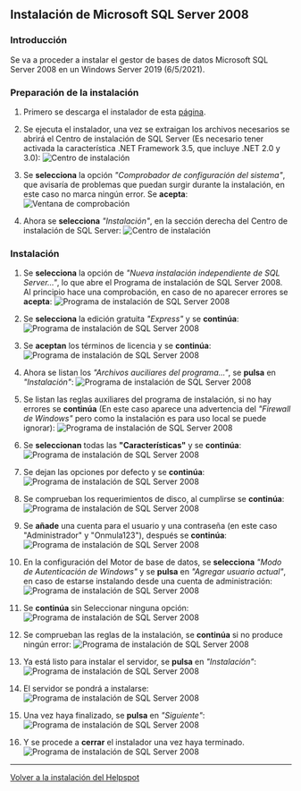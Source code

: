 ## Instalación de Microsoft SQL Server 2008

### Introducción

Se va a proceder a instalar el gestor de bases de datos Microsoft SQL Server 2008 en un Windows Server 2019 (6/5/2021).

### Preparación de la instalación

1. Primero se descarga el instalador de esta [página](https://www.microsoft.com/es-es/download/details.aspx?id=1695).


2. Se ejecuta el instalador, una vez se extraigan los archivos necesarios se abrirá el Centro de instalación de SQL Server (Es necesario tener activada la característica .NET Framework 3.5, que incluye .NET 2.0 y 3.0):
![Centro de instalación](imgsql/instalador1.png)

3. Se __selecciona__ la opción _"Comprobador de configuración del sistema"_, que avisaría de problemas que puedan surgir durante la instalación, en este caso no marca ningún error. Se **acepta**:
![Ventana de comprobación](imgsql/comprobador.png)

4. Ahora se __selecciona__ _"Instalación"_, en la sección derecha del Centro de instalación de SQL Server:
![Centro de instalación](imgsql/instalador2.png)

### Instalación

1. Se __selecciona__ la opción de _"Nueva instalación independiente de SQL Server..."_, lo que abre el Programa de instalación de SQL Server 2008. Al principio hace una comprobación, en caso de no aparecer errores se __acepta__:
![Programa de instalación de SQL Server 2008](imgsql/instalador3.png)

2. Se __selecciona__ la edición gratuita _"Express"_ y se __continúa__:
![Programa de instalación de SQL Server 2008](imgsql/instalador4.png)

3. Se __aceptan__ los términos de licencia y se __continúa__:
![Programa de instalación de SQL Server 2008](imgsql/instalador5.png)

4. Ahora se listan los _"Archivos auciliares del programa..."_, se __pulsa__ en _"Instalación"_:
![Programa de instalación de SQL Server 2008](imgsql/instalador6.png)

5. Se listan las reglas auxiliares del programa de instalación, si no hay errores se __continúa__ (En este caso aparece una advertencia del _"Firewall de Windows"_ pero como la instalación es para uso local se puede ignorar):
![Programa de instalación de SQL Server 2008](imgsql/instalador7.png)

6. Se __seleccionan__ todas las __"Características"__ y se __continúa__:
![Programa de instalación de SQL Server 2008](imgsql/instalador8.png)

7. Se dejan las opciones por defecto y se __continúa__:
![Programa de instalación de SQL Server 2008](imgsql/instalador9.png)

8. Se comprueban los requerimientos de disco, al cumplirse se __continúa__:
![Programa de instalación de SQL Server 2008](imgsql/instalador10.png)

9. Se __añade__ una cuenta para el usuario y una contraseña (en este caso "Administrador" y "Onmula123"), después se __continúa__:
![Programa de instalación de SQL Server 2008](imgsql/ins11.png)

10. En la configuración del Motor de base de datos, se __selecciona__ _"Modo de Autenticación de Windows"_ y se __pulsa__ en _"Agregar usuario actual"_, en caso de estarse instalando desde una cuenta de administración:
![Programa de instalación de SQL Server 2008](imgsql/ins12.png)

11. Se __continúa__ sin Seleccionar ninguna opción:
![Programa de instalación de SQL Server 2008](imgsql/ins13.png)

12. Se comprueban las reglas de la instalación, se __continúa__ si no produce ningún error:
![Programa de instalación de SQL Server 2008](imgsql/ins14.png)

13. Ya está listo para instalar el servidor, se __pulsa__ en _"Instalación"_:
![Programa de instalación de SQL Server 2008](imgsql/ins15.png)

14. El servidor se pondrá a instalarse:
![Programa de instalación de SQL Server 2008](imgsql/ins16.png)

15. Una vez haya finalizado, se __pulsa__ en _"Siguiente"_:
![Programa de instalación de SQL Server 2008](imgsql/ins17.png)

16. Y se procede a __cerrar__ el instalador una vez haya terminado.
![Programa de instalación de SQL Server 2008](imgsql/ins18.png)

---
[Volver a la instalación del Helpspot](index.md)


